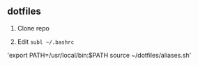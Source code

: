 dotfiles
--------

1. Clone repo

2. Edit `subl ~/.bashrc`

'export PATH=/usr/local/bin:$PATH
source ~/dotfiles/aliases.sh'


